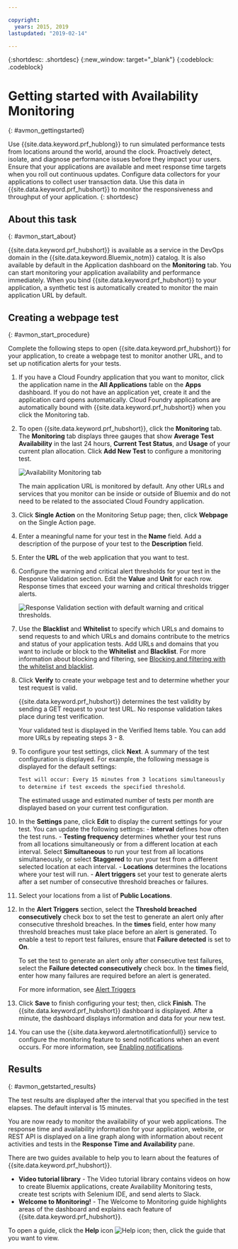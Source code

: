 ```yaml
---

copyright:
  years: 2015, 2019
lastupdated: "2019-02-14"

---
```


{:shortdesc: .shortdesc}
{:new_window: target="_blank"}
{:codeblock: .codeblock}

# Getting started with Availability Monitoring
{: #avmon_gettingstarted}

Use {{site.data.keyword.prf_hublong}} to run simulated performance tests from locations around the world, around the clock. Proactively detect, isolate, and diagnose performance issues before they impact your users. Ensure that your applications are available and meet response time targets when you roll out continuous updates. Configure data collectors for your applications to collect user transaction data. Use this data in {{site.data.keyword.prf_hubshort}} to monitor the responsiveness and throughput of your application.
{: shortdesc}

## About this task
{: #avmon_start_about}

{{site.data.keyword.prf_hubshort}} is available as a service in the DevOps domain in the {{site.data.keyword.Bluemix_notm}} catalog. It is also available by default in the Application dashboard on the **Monitoring** tab. You can start monitoring your application availability and performance immediately. When you bind {{site.data.keyword.prf_hubshort}} to your application, a synthetic test is automatically created to monitor the main application URL by default.

## Creating a webpage test
{: #avmon_start_procedure}

Complete the following steps to open {{site.data.keyword.prf_hubshort}} for your application, to create a webpage test to monitor another URL, and to set up notification alerts for your tests.

1.  If you have a Cloud Foundry application that you want to monitor, click the application name in the **All Applications** table on the **Apps** dashboard. If you do not have an application yet, create it and the application card opens automatically. Cloud Foundry applications are automatically bound with {{site.data.keyword.prf_hubshort}} when you click the Monitoring tab.
2.  To open {{site.data.keyword.prf_hubshort}}, click the **Monitoring** tab. The **Monitoring** tab displays three gauges that show **Average Test Availability** in the last 24 hours, **Current Test Status**, and **Usage** of your current plan allocation. Click **Add New Test** to configure a monitoring test.

    ![Availability Monitoring tab](images/avmon_tab.png)

    The main application URL is monitored by default. Any other URLs and services that you monitor can be inside or outside of Bluemix and do not need to be related to the associated Cloud Foundry application.

3.  Click **Single Action** on the Monitoring Setup page; then, click **Webpage** on the Single Action page.
4.  Enter a meaningful name for your test in the **Name** field. Add a description of the purpose of your test to the **Description** field.
5.  Enter the **URL** of the web application that you want to test.
6.  Configure the warning and critical alert thresholds for your test in the Response Validation section. Edit the **Value** and **Unit** for each row. Response times that exceed your warning and critical thresholds trigger alerts.

    ![Response Validation section with default warning and critical thresholds.](images/avmon_webpage_resp_val.png)

7.  Use the **Blacklist** and **Whitelist** to specify which URLs and domains to send requests to and which URLs and domains contribute to the metrics and status of your application tests. Add URLs and domains that you want to include or block to the **Whitelist** and **Blacklist**. For more information about blocking and filtering, see [Blocking and filtering with the whitelist and blacklist](/docs/services/AvailabilityMonitoring?topic=availability-monitoring-avmon_filters "Use the whitelist and blacklist to determine which resources to send requests to and which resources contribute to the metrics and status of your application tests. Whitelists and blacklists are only available for webpage and scripted behavior tests.").
8.  Click **Verify** to create your webpage test and to determine whether your test request is valid.

    {{site.data.keyword.prf_hubshort}} determines the test validity by sending a GET request to your test URL. No response validation takes place during test verification.

    Your validated test is displayed in the Verified Items table. You can add more URLs by repeating steps 3 - 8.

9.  To configure your test settings, click **Next**. A summary of the test configuration is displayed. For example, the following message is displayed for the default settings:

    ``Test will occur: Every 15 minutes from 3 locations simultaneously to determine if test exceeds the specified threshold``.

    The estimated usage and estimated number of tests per month are displayed based on your current test configuration.

10.  In the **Settings** pane, click **Edit** to display the current settings for your test. You can update the following settings:
    - **Interval** defines how often the test runs.
    - **Testing frequency** determines whether your test runs from all locations simultaneously or from a different location at each interval. Select **Simultaneous** to run your test from all locations simultaneously, or select **Staggered** to run your test from a different selected location at each interval.
    - **Locations** determines the locations where your test will run.
    - **Alert triggers** set your test to generate alerts after a set number of consecutive threshold breaches or failures.

11. Select your locations from a list of **Public Locations**.

12. In the **Alert Triggers** section, select the **Threshold breached consecutively** check box to set the test to generate an alert only after consecutive threshold breaches. In the **times** field, enter how many threshold breaches must take place before an alert is generated. To enable a test to report test failures, ensure that **Failure detected** is set to **On**.

    To set the test to generate an alert only after consecutive test failures, select the **Failure detected consecutively** check box. In the **times** field, enter how many failures are required before an alert is generated.

    For more information, see [Alert Triggers](/docs/services/AvailabilityMonitoring?topic=availability-monitoring-avmon_alert_triggers "Alert Triggers control when alerts for consecutive threshold breaches or consecutive test failures are generated and reported to the Availability Monitoring dashboard.")

12. Click **Save** to finish configuring your test; then, click **Finish**. The {{site.data.keyword.prf_hubshort}} dashboard is displayed. After a minute, the dashboard displays information and data for your new test.

13. You can use the {{site.data.keyword.alertnotificationfull}} service to configure the monitoring feature to send notifications when an event occurs. For more information, see [Enabling notifications](/docs/services/AvailabilityMonitoring?topic=availability-monitoring-avmon_notifications "Configure the monitoring feature to send notifications when an event occurs.").

## Results
{: #avmon_getstarted_results}

The test results are displayed after the interval that you specified in the test elapses. The default interval is 15 minutes.

You are now ready to monitor the availability of your web applications. The response time and availability information for your application, website, or REST API is displayed on a line graph along with information about recent activities and tests in the **Response Time and Availability** pane.

There are two guides available to help you to learn about the features of {{site.data.keyword.prf_hubshort}}.

 - **Video tutorial library** - The Video tutorial library contains videos on how to create Bluemix applications, create Availability Monitoring tests, create test scripts with Selenium IDE, and send alerts to Slack.
 - **Welcome to Monitoring!** - The Welcome to Monitoring guide highlights areas of the dashboard and explains each feature of {{site.data.keyword.prf_hubshort}}.

To open a guide, click the **Help** icon ![Help icon](images/help_icn_white_sml.jpg); then, click the guide that you want to view.
